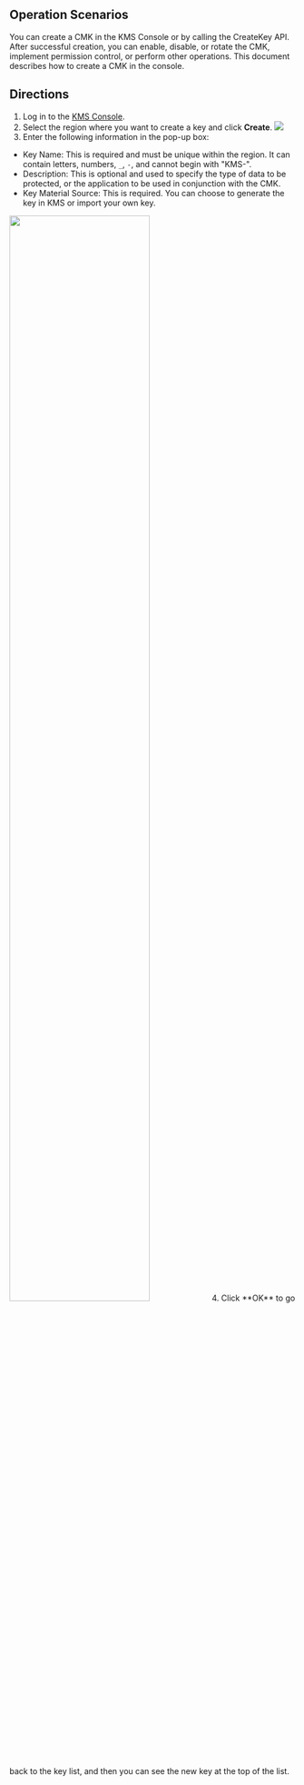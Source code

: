 ## Operation Scenarios
You can create a CMK in the KMS Console or by calling the CreateKey API. After successful creation, you can enable, disable, or rotate the CMK, implement permission control, or perform other operations. This document describes how to create a CMK in the console.


## Directions

1. Log in to the [KMS Console](https://console.cloud.tencent.com/kms2).
2. Select the region where you want to create a key and click **Create**.
![](https://main.qcloudimg.com/raw/838c5da28a939ea45cda7de11804142c.jpg)
3. Enter the following information in the pop-up box:
 - Key Name: This is required and must be unique within the region. It can contain letters, numbers, `_`, `-`, and cannot begin with "KMS-".
 - Description: This is optional and used to specify the type of data to be protected, or the application to be used in conjunction with the CMK.
 - Key Material Source: This is required. You can choose to generate the key in KMS or import your own key.
<img src="https://main.qcloudimg.com/raw/80e70ea8aeea96ba11656f429be0c24b.png" width="70%">
4. Click **OK** to go back to the key list, and then you can see the new key at the top of the list.



